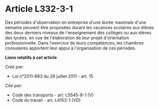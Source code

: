 # Article L332-3-1

Des périodes d'observation en entreprise d'une durée maximale d'une semaine peuvent être proposées durant les vacances
scolaires aux élèves des deux derniers niveaux de l'enseignement des collèges ou aux élèves des lycées, en vue de
l'élaboration de leur projet d'orientation professionnelle. Dans l'exercice de leurs compétences, les chambres consulaires
apportent leur appui à l'organisation de ces périodes.

**Liens relatifs à cet article**

_Créé par_:

  - Loi n°2011-893 du 28 juillet 2011 - art. 15

_Cité par_:

  - Code des transports - art. L5545-8-1 (V)
  - Code du travail - art. L4153-1 (VD)
